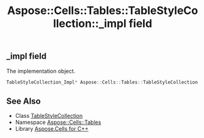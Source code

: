 ﻿---
title: Aspose::Cells::Tables::TableStyleCollection::_impl field
linktitle: _impl
second_title: Aspose.Cells for C++ API Reference
description: 'Aspose::Cells::Tables::TableStyleCollection::_impl field. The implementation object in C++.'
type: docs
weight: 1500
url: /cpp/aspose.cells.tables/tablestylecollection/_impl/
---
## _impl field


The implementation object.

```cpp
TableStyleCollection_Impl* Aspose::Cells::Tables::TableStyleCollection::_impl
```

## See Also

* Class [TableStyleCollection](../)
* Namespace [Aspose::Cells::Tables](../../)
* Library [Aspose.Cells for C++](../../../)
